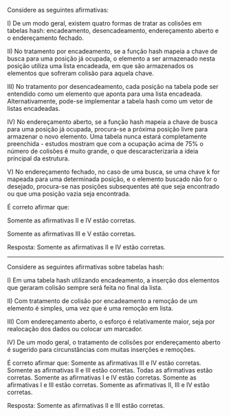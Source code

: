 Considere as seguintes afirmativas:

I) De um modo geral, existem quatro formas de tratar as colisões em tabelas hash: encadeamento, desencadeamento, endereçamento aberto e o endereçamento fechado.

II) No tratamento por encadeamento, se a função hash mapeia a chave de busca para uma posição já ocupada, o elemento a ser armazenado nesta posição utiliza uma lista encadeada, em que são armazenados os elementos que sofreram colisão para aquela chave.

III)  No tratamento por desencadeamento, cada posição na tabela pode ser entendido como um elemento que aponta para uma lista encadeada. Alternativamente, pode-se implementar a tabela hash como um vetor de listas encadeadas.

IV) No endereçamento aberto, se a função hash mapeia a chave de busca para uma posição já ocupada, procura-se a próxima posição livre para armazenar o novo elemento. Uma tabela nunca estará completamente preenchida - estudos mostram que com a ocupação acima de 75% o número de colisões é muito grande, o que descaracterizaria a ideia principal da estrutura.

V) No endereçamento fechado, no caso de uma busca, se uma chave k for mapeada para uma determinada posição, e o elemento buscado não for o desejado, procura-se nas posições subsequentes até que seja encontrado ou que uma posição vazia seja encontrada.

É correto afirmar que:

Somente as afirmativas II e IV estão corretas.
<!-- Somente as afirmativas I, II e IV estão corretas. -->
<!-- Todas as afirmativas estão corretas. -->
<!-- Somente as afirmativas I, III e V estão corretas. -->
Somente as afirmativas III e V estão corretas.

Resposta: Somente as afirmativas II e IV estão corretas.

---

Considere as seguintes afirmativas sobre tabelas hash:

I) Em uma tabela hash utilizando encadeamento, a inserção dos elementos que geraram colisão sempre será feita no final da lista.

II) Com tratamento de colisão por encadeamento a remoção de um elemento é simples, uma vez que é uma remoção em lista.

III) Com endereçamento aberto, o esforço é relativamente maior, seja por realocação dos dados ou colocar um marcador.

IV) De um modo geral, o tratamento de colisões por endereçamento aberto é sugerido para circunstâncias com muitas inserções e remoções.


É correto afirmar que:
Somente as afirmativas III e IV estão corretas.
Somente as afirmativas II e III estão corretas.
Todas as afirmativas estão corretas.
Somente as afirmativas I e IV estão corretas.
Somente as afirmativas I e III estão corretas.
Somente as afirmativas II, III e IV estão corretas.

Resposta: Somente as afirmativas II e III estão corretas.
